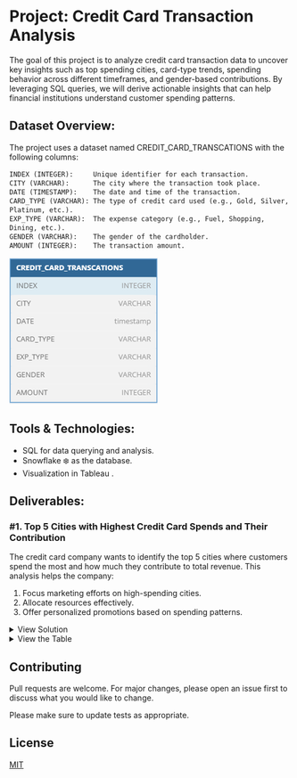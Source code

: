 # Project: Credit Card Transaction Analysis

The goal of this project is to analyze credit card transaction data to uncover key insights such as top spending cities, card-type trends, spending behavior across different timeframes, and gender-based contributions. By leveraging SQL queries, we will derive actionable insights that can help financial institutions understand customer spending patterns.

## Dataset Overview:
The project uses a dataset named CREDIT_CARD_TRANSCATIONS with the following columns:

```TEXT
INDEX (INTEGER):     Unique identifier for each transaction.
CITY (VARCHAR):      The city where the transaction took place.
DATE (TIMESTAMP):    The date and time of the transaction.
CARD_TYPE (VARCHAR): The type of credit card used (e.g., Gold, Silver, Platinum, etc.).
EXP_TYPE (VARCHAR):  The expense category (e.g., Fuel, Shopping, Dining, etc.).
GENDER (VARCHAR):    The gender of the cardholder.
AMOUNT (INTEGER):    The transaction amount.
```
![alt text](https://github.com/K1Abhi/SQL/blob/main/images/Table_1.png)


## Tools & Technologies:
- SQL for data querying and analysis.
- Snowflake ❄️ as the database.
- Visualization in Tableau .


## Deliverables:

### #1. Top 5 Cities with Highest Credit Card Spends and Their Contribution

The credit card company wants to identify the top 5 cities where customers spend the most and how much they contribute to total revenue.
This analysis helps the company:
1. Focus marketing efforts on high-spending cities.
2. Allocate resources effectively.
3. Offer personalized promotions based on spending patterns.
   
<details>
  <summary>View Solution </summary>
                  ```sql
                  select city, sum(amount), 
                           ( sum(amount)/(select sum(amount) from credit_card_transcations ) )* 100 as percentage_contribution
                  from credit_card_transcations
                  group by city
                  order by 2 DESC
                  limit 5
                  ;
                  ```
</details>
<details>
  <summary>View the Table</summary>

| CITY               | SUM(AMOUNT) | PERCENTAGE_CONTRIBUTION |
|--------------------|-------------|-------------------------|
| Greater Mumbai, India | 576751476   | 14.154000                |
| Bengaluru, India      | 572326739   | 14.045400                |
| Ahmedabad, India      | 567794310   | 13.934200                |
| Delhi, India          | 556929212   | 13.667500                |
| Kolkata, India        | 115466943   | 2.833700                 |

</details>



## Contributing

Pull requests are welcome. For major changes, please open an issue first
to discuss what you would like to change.

Please make sure to update tests as appropriate.

## License

[MIT](https://choosealicense.com/licenses/mit/)
